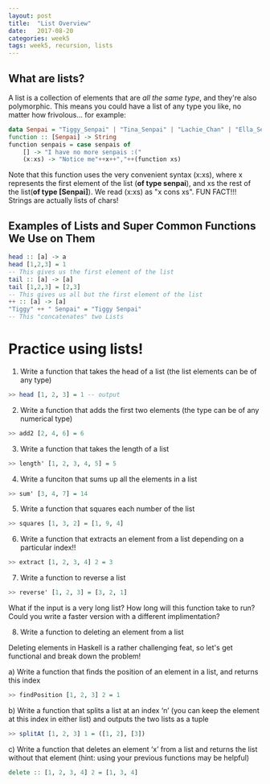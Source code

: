 ```yaml
---
layout: post
title:  "List Overview"
date:   2017-08-20
categories: week5
tags: week5, recursion, lists
---
```


## What are lists?
A list is a collection of elements that are *all the same type*, and they're also polymorphic. This means you could have a list of any type you like, no matter how frivolous... for example:
```haskell
data Senpai = "Tiggy_Senpai" | "Tina_Senpai" | "Lachie_Chan" | "Ella_Sensei"
function :: [Senpai] -> String
function senpais = case senpais of
    [] -> "I have no more senpais :("
    (x:xs) -> "Notice me"++x++","++(function xs)
```
Note that this function uses the very convenient syntax (x:xs), where x represents the first element of the list (**of type senpai**), and xs the rest of the list(**of type [Senpai]**). We read (x:xs) as "x cons xs". 
FUN FACT!!! Strings are actually lists of chars!

## Examples of Lists and Super Common Functions We Use on Them

```haskell
head :: [a] -> a
head [1,2,3] = 1
-- This gives us the first element of the list
tail :: [a] -> [a]
tail [1,2,3] = [2,3]
-- This gives us all but the first element of the list
++ :: [a] -> [a]
"Tiggy" ++ " Senpai" = "Tiggy Senpai"
-- This "concatenates" two Lists
```

# Practice using lists!

1. Write a function that takes the head of a list (the list elements can be of any type)
```haskell
>> head [1, 2, 3] = 1 -- output
```

2. Write a function that adds the first two elements (the type can be of any numerical type)
```haskell
>> add2 [2, 4, 6] = 6
```

3. Write a function that takes the length of a list
```haskell
>> length' [1, 2, 3, 4, 5] = 5
```

4. Write a funciton that sums up all the elements in a list
```haskell
>> sum' [3, 4, 7] = 14
```

5. Write a function that squares each number of the list
```haskell
>> squares [1, 3, 2] = [1, 9, 4]
```

6. Write a function that extracts an element from a list depending on a particular index!!
```haskell
>> extract [1, 2, 3, 4] 2 = 3
```

7. Write a function to reverse a list
```haskell
>> reverse' [1, 2, 3] = [3, 2, 1]
```
What if the input is a very long list? How long will this function take to run? Could you write a faster version with a different implimentation?

8. Write a function to deleting an element from a list

Deleting elements in Haskell is a rather challenging feat, so let's get functional and break down the problem!

a) Write a function that finds the position of an element in a list, and returns this index
```haskell
>> findPosition [1, 2, 3] 2 = 1
```

b) Write a function that splits a list at an index ‘n’ (you can keep the element at this index in either list) and outputs the two lists as a tuple
```haskell
>> splitAt [1, 2, 3] 1 = ([1, 2], [3])
```

c) Write a function that deletes an element ‘x’ from a list and returns the list without that element (hint: using your previous functions may be helpful)
```haskell
delete :: [1, 2, 3, 4] 2 = [1, 3, 4]
```
